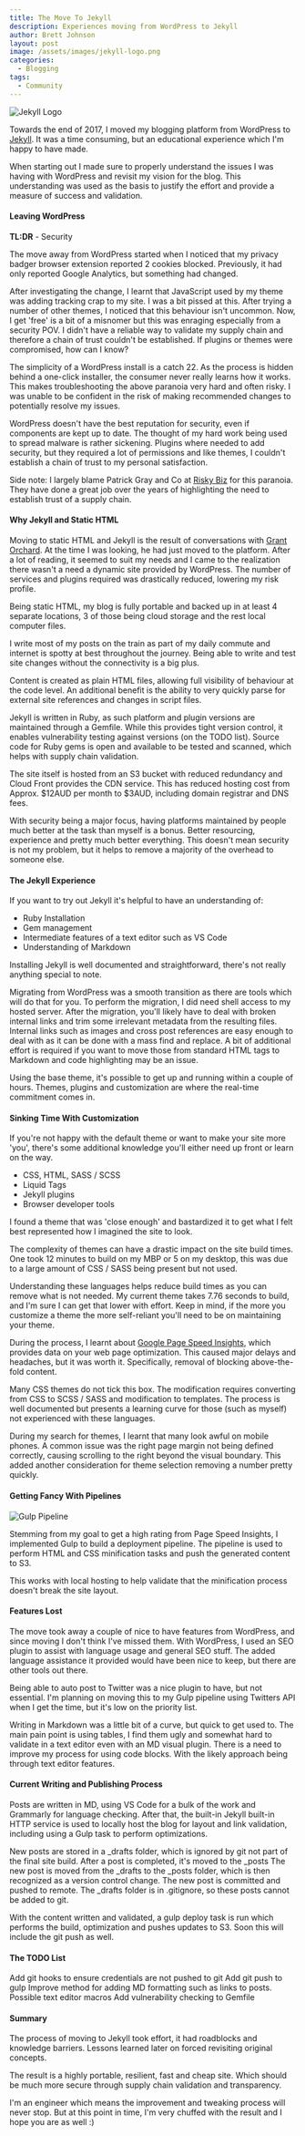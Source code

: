 ```yaml
---
title: The Move To Jekyll
description: Experiences moving from WordPress to Jekyll
author: Brett Johnson
layout: post
image: /assets/images/jekyll-logo.png
categories:
  - Blogging
tags:
  - Community
---
```


![Jekyll Logo](/assets/images/jekyll-logo.png)

Towards the end of 2017, I moved my blogging platform from WordPress to [Jekyll](https://jekyllrb.com/). It was a time consuming, but an educational experience which I'm happy to have made.

When starting out I made sure to properly understand the issues I was having with WordPress and revisit my vision for the blog. This understanding was used as the basis to justify the effort and provide a measure of success and validation.

#### Leaving WordPress

**TL:DR** - Security

The move away from WordPress started when I noticed that my privacy badger browser extension reported 2 cookies blocked. Previously, it had only reported Google Analytics, but something had changed. 

After investigating the change, I learnt that JavaScript used by my theme was adding tracking crap to my site. I was a bit pissed at this. After trying a number of other themes, I noticed that this behaviour isn't uncommon. Now, I get 'free' is a bit of a misnomer but this was enraging especially from a security POV. I didn't have a reliable way to validate my supply chain and therefore a chain of trust couldn't be established. If plugins or themes were compromised, how can I know?

The simplicity of a WordPress install is a catch 22. As the process is hidden behind a one-click installer, the consumer never really learns how it works. This makes troubleshooting the above paranoia very hard and often risky. I was unable to be confident in the risk of making recommended changes to potentially resolve my issues.

WordPress doesn't have the best reputation for security, even if components are kept up to date. The thought of my hard work being used to spread malware is rather sickening. Plugins where needed to add security, but they required a lot of permissions and like themes, I couldn't establish a chain of trust to my personal satisfaction.

Side note: I largely blame Patrick Gray and Co at [Risky Biz](https://risky.biz) for this paranoia. They have done a great job over the years of highlighting the need to establish trust of a supply chain.

#### Why Jekyll and Static HTML

Moving to static HTML and Jekyll is the result of conversations with [Grant Orchard](https://twitter.com/grantorchard). At the time I was looking, he had just moved to the platform. After a lot of reading, it seemed to suit my needs and I came to the realization there wasn't a need a dynamic site provided by WordPress. The number of services and plugins required was drastically reduced, lowering my risk profile.

Being static HTML, my blog is fully portable and backed up in at least 4 separate locations, 3 of those being cloud storage and the rest local computer files.

I write most of my posts on the train as part of my daily commute and internet is spotty at best throughout the journey. Being able to write and test site changes without the connectivity is a big plus.

Content is created as plain HTML files, allowing full visibility of behaviour at the code level. An additional benefit is the ability to very quickly parse for external site references and changes in script files.

Jekyll is written in Ruby, as such platform and plugin versions are maintained through a Gemfile. While this provides tight version control, it enables vulnerability testing against versions (on the TODO list). Source code for Ruby gems is open and available to be tested and scanned, which helps with supply chain validation.

The site itself is hosted from an S3 bucket with reduced redundancy and Cloud Front provides the CDN service. This has reduced hosting cost from Approx. $12AUD per month to $3AUD, including domain registrar and DNS fees. 

With security being a major focus, having platforms maintained by people much better at the task than myself is a bonus. Better resourcing, experience and pretty much better everything. This doesn't mean security is not my problem, but it helps to remove a majority of the overhead to someone else.

#### The Jekyll Experience

If you want to try out Jekyll it's helpful to have an understanding of:

* Ruby Installation
* Gem management
* Intermediate features of a text editor such as VS Code
* Understanding of Markdown

Installing Jekyll is well documented and straightforward, there's not really anything special to note.

Migrating from WordPress was a smooth transition as there are tools which will do that for you. To perform the migration, I did need shell access to my hosted server. After the migration, you'll likely have to deal with broken internal links and trim some irrelevant metadata from the resulting files. Internal links such as images and cross post references are easy enough to deal with as it can be done with a mass find and replace. A bit of additional effort is required if you want to move those from standard HTML tags to Markdown and code highlighting may be an issue.

Using the base theme, it's possible to get up and running within a couple of hours. Themes, plugins and customization are where the real-time commitment comes in.

#### Sinking Time With Customization

If you're not happy with the default theme or want to make your site more 'you', there's some additional knowledge you'll either need up front or learn on the way.

* CSS, HTML, SASS / SCSS
* Liquid Tags
* Jekyll plugins
* Browser developer tools

I found a theme that was 'close enough' and bastardized it to get what I felt best represented how I imagined the site to look. 

The complexity of themes can have a drastic impact on the site build times. One took 12 minutes to build on my MBP or 5 on my desktop, this was due to a large amount of CSS / SASS being present but not used. 

Understanding these languages helps reduce build times as you can remove what is not needed. My current theme takes 7.76 seconds to build, and I'm sure I can get that lower with effort. Keep in mind, if the more you customize a theme the more self-reliant you'll need to be on maintaining your theme. 

During the process, I learnt about [Google Page Speed Insights](https://developers.google.com/speed/pagespeed/insights/), which provides data on your web page optimization. This caused major delays and headaches, but it was worth it. Specifically, removal of blocking above-the-fold content. 

Many CSS themes do not tick this box. The modification requires converting from CSS to SCSS / SASS and modification to templates. The process is well documented but presents a learning curve for those (such as myself) not experienced with these languages. 

During my search for themes, I learnt that many look awful on mobile phones. A common issue was the right page margin not being defined correctly, causing scrolling to the right beyond the visual boundary. This added another consideration for theme selection removing a number pretty quickly.

#### Getting Fancy With Pipelines

![Gulp Pipeline](/assets/images/gulp-pipeline.png)

Stemming from my goal to get a high rating from Page Speed Insights, I implemented Gulp to build a deployment pipeline. The pipeline is used to perform HTML and CSS minification tasks and push the generated content to S3.

This works with local hosting to help validate that the minification process doesn't break the site layout.

#### Features Lost

The move took away a couple of nice to have features from WordPress, and since moving I don't think I've missed them. With WordPress, I used an SEO plugin to assist with language usage and general SEO stuff. The added language assistance it provided would have been nice to keep, but there are other tools out there.

Being able to auto post to Twitter was a nice plugin to have, but not essential. I'm planning on moving this to my Gulp pipeline using Twitters API when I get the time, but it's low on the priority list.

Writing in Markdown was a little bit of a curve, but quick to get used to. The main pain point is using tables, I find them ugly and somewhat hard to validate in a text editor even with an MD visual plugin. There is a need to improve my process for using code blocks. With the likely approach being through text editor features.

#### Current Writing and Publishing Process

Posts are written in MD, using VS Code for a bulk of the work and Grammarly for language checking. After that, the built-in Jekyll built-in HTTP service is used to locally host the blog for layout and link validation, including using a Gulp task to perform optimizations.

New posts are stored in a _drafts folder, which is ignored by git not part of the final site build. After a post is completed, it's moved to the _posts
The new post is moved from the _drafts to the _posts folder, which is then recognized as a version control change. The new post is committed and pushed to remote. The _drafts folder is in .gitignore, so these posts cannot be added to git. 

With the content written and validated, a gulp deploy task is run which performs the build, optimization and pushes updates to S3. Soon this will include the git push as well. 

#### The TODO List

Add git hooks to ensure credentials are not pushed to git
Add git push to gulp
Improve method for adding MD formatting such as links to posts. Possible text editor macros
Add vulnerability checking to Gemfile


#### Summary

The process of moving to Jekyll took effort, it had roadblocks and knowledge barriers. Lessons learned later on forced revisiting original concepts.

The result is a highly portable, resilient, fast and cheap site. Which should be much more secure through supply chain validation and transparency. 

I'm an engineer which means the improvement and tweaking process will never stop. But at this point in time, I'm very chuffed with the result and I hope you are as well :)
